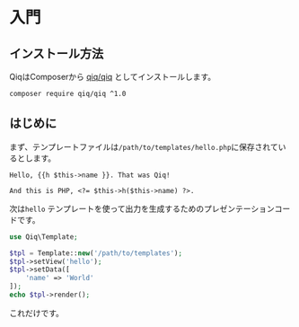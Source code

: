 # 入門

## インストール方法

QiqはComposerから [qiq/qiq](https://packagist.org/packages/qiq/qiq) としてインストールします。

```
composer require qiq/qiq ^1.0
```

## はじめに

まず、テンプレートファイルは`/path/to/templates/hello.php`に保存されているとします。

```html+php
Hello, {{h $this->name }}. That was Qiq!

And this is PHP, <?= $this->h($this->name) ?>.
```

次は`hello` テンプレートを使って出力を生成するためのプレゼンテーションコードです。

```php
use Qiq\Template;

$tpl = Template::new('/path/to/templates');
$tpl->setView('hello');
$tpl->setData([
    'name' => 'World'
]);
echo $tpl->render();
```

これだけです。
